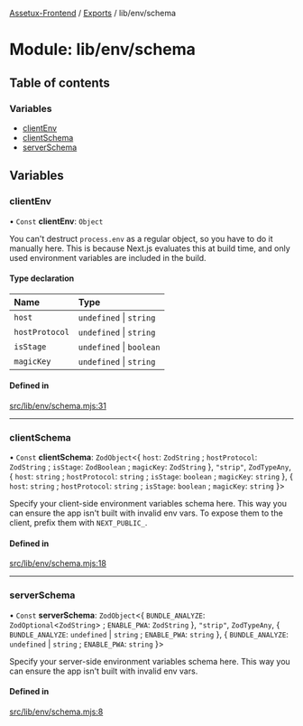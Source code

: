 [Assetux-Frontend](../README.md) / [Exports](../modules.md) / lib/env/schema

# Module: lib/env/schema

## Table of contents

### Variables

- [clientEnv](lib_env_schema.md#clientenv)
- [clientSchema](lib_env_schema.md#clientschema)
- [serverSchema](lib_env_schema.md#serverschema)

## Variables

### clientEnv

• `Const` **clientEnv**: `Object`

You can't destruct `process.env` as a regular object, so you have to do
it manually here. This is because Next.js evaluates this at build time,
and only used environment variables are included in the build.

#### Type declaration

| Name | Type |
| :------ | :------ |
| `host` | `undefined` \| `string` |
| `hostProtocol` | `undefined` \| `string` |
| `isStage` | `undefined` \| `boolean` |
| `magicKey` | `undefined` \| `string` |

#### Defined in

[src/lib/env/schema.mjs:31](https://github.com/ASSETUX/frontend/blob/9a68660/src/lib/env/schema.mjs#L31)

___

### clientSchema

• `Const` **clientSchema**: `ZodObject`<{ `host`: `ZodString` ; `hostProtocol`: `ZodString` ; `isStage`: `ZodBoolean` ; `magicKey`: `ZodString`  }, ``"strip"``, `ZodTypeAny`, { `host`: `string` ; `hostProtocol`: `string` ; `isStage`: `boolean` ; `magicKey`: `string`  }, { `host`: `string` ; `hostProtocol`: `string` ; `isStage`: `boolean` ; `magicKey`: `string`  }\>

Specify your client-side environment variables schema here.
This way you can ensure the app isn't built with invalid env vars.
To expose them to the client, prefix them with `NEXT_PUBLIC_`.

#### Defined in

[src/lib/env/schema.mjs:18](https://github.com/ASSETUX/frontend/blob/9a68660/src/lib/env/schema.mjs#L18)

___

### serverSchema

• `Const` **serverSchema**: `ZodObject`<{ `BUNDLE_ANALYZE`: `ZodOptional`<`ZodString`\> ; `ENABLE_PWA`: `ZodString`  }, ``"strip"``, `ZodTypeAny`, { `BUNDLE_ANALYZE`: `undefined` \| `string` ; `ENABLE_PWA`: `string`  }, { `BUNDLE_ANALYZE`: `undefined` \| `string` ; `ENABLE_PWA`: `string`  }\>

Specify your server-side environment variables schema here.
This way you can ensure the app isn't built with invalid env vars.

#### Defined in

[src/lib/env/schema.mjs:8](https://github.com/ASSETUX/frontend/blob/9a68660/src/lib/env/schema.mjs#L8)

